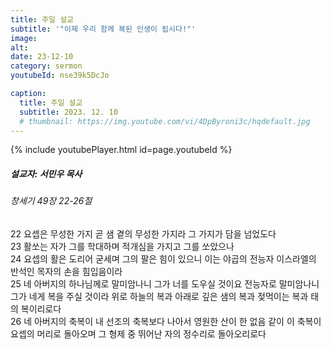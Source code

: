 ```yaml
---
title: 주일 설교
subtitle: '"이제 우리 함께 복된 인생이 됩시다!"'
image: 
alt:
date: 23-12-10
category: sermon
youtubeId: nse39k5DcJo

caption:
  title: 주일 설교
  subtitle: 2023. 12. 10
  # thumbnail: https://img.youtube.com/vi/4DpByroni3c/hqdefault.jpg
---
```

{% include youtubePlayer.html id=page.youtubeId %}

##### 설교자: 서민우 목사

###### 창세기 49장 22-26절

22 요셉은 무성한 가지 곧 샘 곁의 무성한 가지라 그 가지가 담을 넘었도다  
23 활쏘는 자가 그를 학대하며 적개심을 가지고 그를 쏘았으나  
24 요셉의 활은 도리어 굳세며 그의 팔은 힘이 있으니 이는 야곱의 전능자 이스라엘의 반석인 목자의 손을 힘입음이라  
25 네 아버지의 하나님께로 말미암나니 그가 너를 도우실 것이요 전능자로 말미암나니 그가 네게 복을 주실 것이라 위로 하늘의 복과 아래로 깊은 샘의 복과 젖먹이는 복과 태의 복이리로다  
26 네 아버지의 축복이 내 선조의 축복보다 나아서 영원한 산이 한 없음 같이 이 축복이 요셉의 머리로 돌아오며 그 형제 중 뛰어난 자의 정수리로 돌아오리로다
